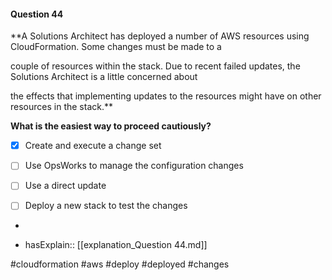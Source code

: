 #### Question  44


**A Solutions Architect has deployed a number of AWS resources using CloudFormation. Some changes must be made to a

couple of resources within the stack. Due to recent failed updates, the Solutions Architect is a little concerned about

the effects that implementing updates to the resources might have on other resources in the stack.**


**What is the easiest way to proceed cautiously?**


- [x] Create and execute a change set


- [ ] Use OpsWorks to manage the configuration changes


- [ ] Use a direct update


- [ ] Deploy a new stack to test the changes


*

- hasExplain:: [[explanation_Question  44.md]]

#cloudformation #aws #deploy #deployed #changes 